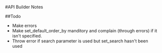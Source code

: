 #API Builder Notes

##Todo

- Make errors
- Make set_default_order_by manditory and complain (through errors) if it isn't specified.
- Throw error if search parameter is used but set_search hasn't been used